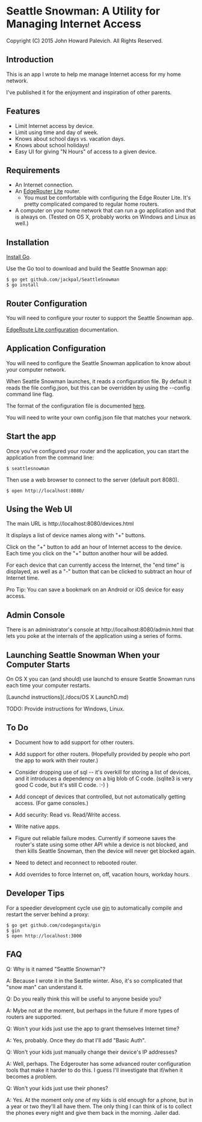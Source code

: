 Seattle Snowman:  A Utility for Managing Internet Access
========================================================

Copyright (C) 2015 John Howard Palevich. All Rights Reserved.

Introduction
------------

This is an app I wrote to help me manage Internet access for my home network.

I've published it for the enjoyment and inspiration of other parents.

Features
--------

+ Limit Internet access by device.
+ Limit using time and day of week.
+ Knows about school days vs. vacation days.
+ Knows about school holidays!
+ Easy UI for giving "N Hours" of access to a given device.

Requirements
------------

+ An Internet connection.
+ An [EdgeRouter Lite](https://www.ubnt.com/edgemax/edgerouter-lite/) router.
  + You must be comfortable with configuring the Edge Router Lite. It's
    pretty complicated compared to regular home routers.
+ A computer on your home network that can run a go application and that is
  always on. (Tested on OS X, probably works on Windows and Linux as well.)

Installation
------------

[Install Go](http://golang.org/doc/install).

Use the Go tool to download and build the Seattle Snowman app:

    $ go get github.com/jackpal/SeattleSnowman
    $ go install


Router Configuration
--------------------

You will need to configure your router to support the Seattle Snowman app.

[EdgeRoute Lite configuration](edgerouterdoc/edgerouter.md) documentation.

Application Configuration
-------------------------

You will need to configure the Seattle Snowman application to know about your
computer network.

When Seattle Snowman launches, it reads a configuration file. By default it
reads the file config.json, but this can be overridden by using the --config
command line flag.

The format of the configuration file is documented [here](example/example.md).

You will need to write your own config.json file that matches your network.

Start the app
-------------

Once you've configured your router and the application, you can start the
application from the command line:

    $ seattlesnowman

Then use a web browser to connect to the server (default port 8080).

    $ open http://localhost:8080/

Using the Web UI
----------------

The main URL is http://localhost:8080/devices.html

It displays a list of device names along with "+" buttons.

Click on the "+" button to add an hour of Internet access to the device. Each
time you click on the "+" button another hour will be added.

For each device that can currently access the Internet, the "end time" is
displayed, as well as a "-" button that can be clicked to subtract an hour of
Internet time.

Pro Tip: You can save a bookmark on an Android or iOS device for easy access.

Admin Console
-------------

There is an administrator's console at http://localhost:8080/admin.html that
lets you poke at the internals of the application using a series of forms.


Launching Seattle Snowman When your Computer Starts
---------------------------------------------------

On OS X you can (and should) use launchd to ensure Seattle Snowman runs
each time your computer restarts.

[Launchd instructions](./docs/OS X LaunchD.md)

TODO: Provide instructions for Windows, Linux.

To Do
-----

+ Document how to add support for other routers.

+ Add support for other routers. (Hopefully provided by people who port the
app to work with their router.)

+ Consider dropping use of sql -- it's overkill for storing a list of devices,
and it introduces a dependency on a big blob of C code. (sqlite3 is very good
C code, but it's still C code. :-) )

+ Add concept of devices that controlled, but not automatically getting access.
(For game consoles.)

+ Add security: Read vs. Read/Write access.

+ Write native apps.

+ Figure out reliable failure modes. Currently if someone saves the router's
state using some other API while a device is not blocked, and then kills
Seattle Snowman, then the device will never get blocked again.

+ Need to detect and reconnect to rebooted router.

+ Add overrides to force Internet on, off, vacation hours, workday hours.

Developer Tips
--------------

For a speedier development cycle use [gin](https://github.com/codegangsta/gin)
to automatically compile and restart the server behind a proxy:

    $ go get github.com/codegangsta/gin
    $ gin
    $ open http://localhost:3000

FAQ
---

Q: Why is it named "Seattle Snowman"?

A: Because I wrote it in the Seattle winter. Also, it's so complicated that
"snow man" can understand it.

Q: Do you really think this will be useful to anyone beside you?

A: Mybe not at the moment, but perhaps in the future if more types of
routers are supported.

Q: Won't your kids just use the app to grant themselves Internet time?

A: Yes, probably. Once they do that I'll add "Basic Auth".

Q: Won't your kids just manually change their device's IP addresses?

A: Well, perhaps. The Edgerouter has some advanced router configuration
tools  that make it harder to do this. I guess I'll investigate that if/when it
becomes a problem.

Q: Won't your kids just use their phones?

A: Yes. At the moment only one of my kids is old enough for a phone, but in
a year or two they'll all have them. The only thing I can think of is to collect
the phones every night and give them back in the morning. Jailer dad.
